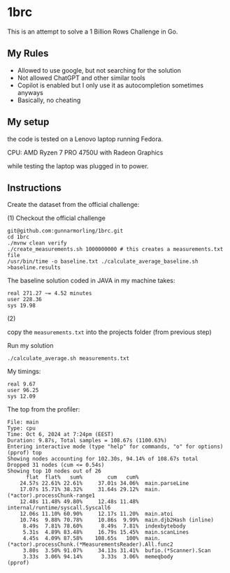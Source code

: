 # 1brc

This is an attempt to solve a 1 Billion Rows Challenge in Go.


## My Rules

- Allowed to use google, but not searching for the solution
- Not allowed ChatGPT and other similar tools
- Copilot is enabled but I only use it as autocompletion sometimes anyways
- Basically, no cheating

## My setup

the code is tested on a Lenovo laptop running Fedora.

CPU: AMD Ryzen 7 PRO 4750U with Radeon Graphics

while testing the laptop was plugged in to power.


## Instructions

Create the dataset from the official challenge:

(1)
Checkout the official challenge

```
git@github.com:gunnarmorling/1brc.git
cd 1brc
./mvnw clean verify
./create_measurements.sh 1000000000 # this creates a measurements.txt file
/usr/bin/time -o baseline.txt ./calculate_average_baseline.sh >baseline.results
```

The baseline solution coded in JAVA in my machine takes:

```
real 271.27 ~= 4.52 minutes
user 228.36
sys 19.98
```

(2)

copy the `measurements.txt` into the projects folder (from previous step)

Run my solution

```
./calculate_average.sh measurements.txt
```

My timings:

```
real 9.67
user 96.25
sys 12.09
```

The top from the profiler:

```
File: main
Type: cpu
Time: Oct 6, 2024 at 7:24pm (EEST)
Duration: 9.87s, Total samples = 108.67s (1100.63%)
Entering interactive mode (type "help" for commands, "o" for options)
(pprof) top
Showing nodes accounting for 102.30s, 94.14% of 108.67s total
Dropped 31 nodes (cum <= 0.54s)
Showing top 10 nodes out of 26
      flat  flat%   sum%        cum   cum%
    24.57s 22.61% 22.61%     37.01s 34.06%  main.parseLine
    17.07s 15.71% 38.32%     31.64s 29.12%  main.(*actor).processChunk-range1
    12.48s 11.48% 49.80%     12.48s 11.48%  internal/runtime/syscall.Syscall6
    12.06s 11.10% 60.90%     12.17s 11.20%  main.atoi
    10.74s  9.88% 70.78%     10.86s  9.99%  main.djb2Hash (inline)
     8.49s  7.81% 78.60%      8.49s  7.81%  indexbytebody
     5.31s  4.89% 83.48%     16.79s 15.45%  main.scanLines
     4.45s  4.09% 87.58%    108.65s   100%  main.(*actor).processChunk.(*MeasurementsReader).All.func2
     3.80s  3.50% 91.07%     34.13s 31.41%  bufio.(*Scanner).Scan
     3.33s  3.06% 94.14%      3.33s  3.06%  memeqbody
(pprof)
```
